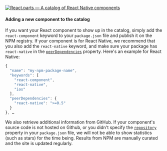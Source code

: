 [![React.parts — A catalog of React Native components](https://react.parts/react-parts.svg)](https://react.parts)

#### Adding a new component to the catalog

If you want your React component to show up in the catalog, simply add the `react-component` keyword to your `package.json` file and publish it on the NPM registry. If your component is for React Native, we recommend that you also add the `react-native` keyword, and make sure your package has `react-native` in the [`peerDependencies`](https://docs.npmjs.com/files/package.json#peerdependencies) property. Here's an example for React Native:

```js
{
  "name": "my-npm-package-name",
  "keywords": [
    "react-component",
    "react-native",
    "ios"
  ],
  "peerDependencies": {
    "react-native": ">=0.5"
  }
}, …
```

We also retrieve additional information from GitHub. If your component's source code is not hosted on Github, or you didn't specify the [`repository`](https://docs.npmjs.com/files/package.json#repository) property in your `package.json` file, we will not be able to show statistics (such as stars) for the time being. Results from NPM are manually curated and the site is updated regularly.
